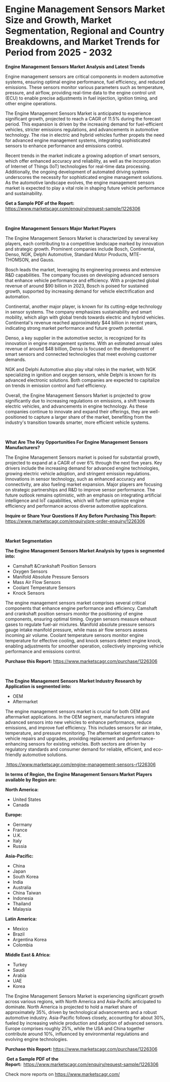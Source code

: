 <p><h1>Engine Management Sensors Market Size and Growth, Market Segmentation, Regional and Country Breakdowns, and Market Trends for Period from 2025 -  2032</h1></p><p><strong>Engine Management Sensors Market Analysis and Latest Trends</strong></p>
<p><p>Engine management sensors are critical components in modern automotive systems, ensuring optimal engine performance, fuel efficiency, and reduced emissions. These sensors monitor various parameters such as temperature, pressure, and airflow, providing real-time data to the engine control unit (ECU) to enable precise adjustments in fuel injection, ignition timing, and other engine operations.</p><p>The Engine Management Sensors Market is anticipated to experience significant growth, projected to reach a CAGR of 11.5% during the forecast period. This expansion is driven by the increasing demand for fuel-efficient vehicles, stricter emissions regulations, and advancements in automotive technology. The rise in electric and hybrid vehicles further propels the need for advanced engine management systems, integrating sophisticated sensors to enhance performance and emissions control.</p><p>Recent trends in the market indicate a growing adoption of smart sensors, which offer enhanced accuracy and reliability, as well as the incorporation of Internet of Things (IoT) technologies for real-time data processing. Additionally, the ongoing development of automated driving systems underscores the necessity for sophisticated engine management solutions. As the automotive landscape evolves, the engine management sensors market is expected to play a vital role in shaping future vehicle performance and sustainability.</p></p>
<p><strong>Get a Sample PDF of the Report:&nbsp;</strong> <a href="https://www.marketscagr.com/enquiry/request-sample/1226306?utm_campaign=2653&utm_medium=2&utm_source=Github&utm_content=ia&utm_term=09042025&utm_id=engine-management-sensors">https://www.marketscagr.com/enquiry/request-sample/1226306</a></p>
<p>&nbsp;</p>
<p><strong>Engine Management Sensors Major Market Players</strong></p>
<p><p>The Engine Management Sensors Market is characterized by several key players, each contributing to a competitive landscape marked by innovation and strategic growth. Prominent companies include Bosch, Continental, Denso, NGK, Delphi Automotive, Standard Motor Products, MTE-THOMSON, and Gauss.</p><p>Bosch leads the market, leveraging its engineering prowess and extensive R&D capabilities. The company focuses on developing advanced sensors that enhance vehicle performance and efficiency. With a projected global revenue of around $90 billion in 2023, Bosch is poised for sustained growth, supported by increasing demand for vehicle electrification and automation.</p><p>Continental, another major player, is known for its cutting-edge technology in sensor systems. The company emphasizes sustainability and smart mobility, which align with global trends towards electric and hybrid vehicles. Continental's revenue reached approximately $44 billion in recent years, indicating strong market performance and future growth potential.</p><p>Denso, a key supplier in the automotive sector, is recognized for its innovation in engine management systems. With an estimated annual sales revenue of around $48 billion, Denso is focused on the development of smart sensors and connected technologies that meet evolving customer demands.</p><p>NGK and Delphi Automotive also play vital roles in the market, with NGK specializing in ignition and oxygen sensors, while Delphi is known for its advanced electronic solutions. Both companies are expected to capitalize on trends in emission control and fuel efficiency.</p><p>Overall, the Engine Management Sensors Market is projected to grow significantly due to increasing regulations on emissions, a shift towards electric vehicles, and advancements in engine technology. As these companies continue to innovate and expand their offerings, they are well-positioned to capture a larger share of the market, benefiting from the industry's transition towards smarter, more efficient vehicle systems.</p></p>
<p>&nbsp;</p>
<p><strong>What Are The Key Opportunities For Engine Management Sensors Manufacturers?</strong></p>
<p><p>The Engine Management Sensors market is poised for substantial growth, projected to expand at a CAGR of over 6% through the next five years. Key drivers include the increasing demand for advanced engine technologies, growing electric vehicle adoption, and stringent emission regulations. Innovations in sensor technology, such as enhanced accuracy and connectivity, are also fueling market expansion. Major players are focusing on strategic partnerships and R&D to improve sensor performance. The future outlook remains optimistic, with an emphasis on integrating artificial intelligence and IoT capabilities, which will further optimize engine efficiency and performance across diverse automotive applications.</p></p>
<p><strong>Inquire or Share Your Questions If Any Before Purchasing This Report:</strong> <a href="https://www.marketscagr.com/enquiry/pre-order-enquiry/1226306?utm_campaign=2653&utm_medium=2&utm_source=Github&utm_content=ia&utm_term=09042025&utm_id=engine-management-sensors">https://www.marketscagr.com/enquiry/pre-order-enquiry/1226306</a></p>
<p>&nbsp;</p>
<p><strong>Market Segmentation</strong></p>
<p><strong>The Engine Management Sensors Market Analysis by types is segmented into:</strong></p>
<p><ul><li>Camshaft &Crankshaft Position Sensors</li><li>Oxygen Sensors</li><li>Manifold Absolute Pressure Sensors</li><li>Mass Air Flow Sensors</li><li>Coolant Temperature Sensors</li><li>Knock Sensors</li></ul></p>
<p><p>The engine management sensors market comprises several critical components that enhance engine performance and efficiency. Camshaft and crankshaft position sensors monitor the positioning of engine components, ensuring optimal timing. Oxygen sensors measure exhaust gases to regulate fuel-air mixtures. Manifold absolute pressure sensors gauge intake manifold pressure, while mass air flow sensors assess incoming air volume. Coolant temperature sensors monitor engine temperature for effective cooling, and knock sensors detect engine knock, enabling adjustments for smoother operation, collectively improving vehicle performance and emissions control.</p></p>
<p><strong>Purchase this Report:&nbsp;</strong><a href="https://www.marketscagr.com/purchase/1226306?utm_campaign=2653&utm_medium=2&utm_source=Github&utm_content=ia&utm_term=09042025&utm_id=engine-management-sensors">https://www.marketscagr.com/purchase/1226306</a></p>
<p>&nbsp;</p>
<p><strong>The Engine Management Sensors Market Industry Research by Application is segmented into:</strong></p>
<p><ul><li>OEM</li><li>Aftermarket</li></ul></p>
<p><p>The engine management sensors market is crucial for both OEM and aftermarket applications. In the OEM segment, manufacturers integrate advanced sensors into new vehicles to enhance performance, reduce emissions, and improve fuel efficiency. This includes sensors for air intake, temperature, and pressure monitoring. The aftermarket segment caters to vehicle repairs and upgrades, providing replacement and performance-enhancing sensors for existing vehicles. Both sectors are driven by regulatory standards and consumer demand for reliable, efficient, and eco-friendly automotive solutions.</p></p>
<p><a href="https://www.marketscagr.com/engine-management-sensors-r1226306?utm_campaign=2653&utm_medium=2&utm_source=Github&utm_content=ia&utm_term=09042025&utm_id=engine-management-sensors">&nbsp;https://www.marketscagr.com/engine-management-sensors-r1226306</a></p>
<p><strong>In terms of Region, the Engine Management Sensors Market Players available by Region are:</strong></p>
<p>
    <p> <strong> North America: </strong>
        <ul>
            <li>United States</li>
            <li>Canada</li>
        </ul>
        </p> 
    <p> <strong> Europe: </strong>
        <ul>
            <li>Germany</li>
            <li>France</li>
            <li>U.K.</li>
            <li>Italy</li>
            <li>Russia</li>
        </ul>
        </p> 
    <p> <strong> Asia-Pacific: </strong>
        <ul>
            <li>China</li>
            <li>Japan</li>
            <li>South Korea</li>
            <li>India</li>
            <li>Australia</li>
            <li>China Taiwan</li>
            <li>Indonesia</li>
            <li>Thailand</li>
            <li>Malaysia</li>
        </ul>
        </p> 
    <p> <strong> Latin America: </strong>
        <ul>
            <li>Mexico</li>
            <li>Brazil</li>
            <li>Argentina Korea</li>
            <li>Colombia</li>
        </ul>
        </p> 
    <p> <strong> Middle East & Africa: </strong>
        <ul>
            <li>Turkey</li>
            <li>Saudi</li>
            <li>Arabia</li>
            <li>UAE</li>
            <li>Korea</li>
        </ul>
    </p>
    </p>
<p><p>The Engine Management Sensors Market is experiencing significant growth across various regions, with North America and Asia-Pacific anticipated to dominate. North America is projected to hold a market share of approximately 35%, driven by technological advancements and a robust automotive industry. Asia-Pacific follows closely, accounting for about 30%, fueled by increasing vehicle production and adoption of advanced sensors. Europe comprises roughly 25%, while the USA and China together contribute around 10%, influenced by environmental regulations and evolving engine technologies.</p></p>
<p><strong>Purchase this Report: </strong><a href="https://www.marketscagr.com/purchase/1226306?utm_campaign=2653&utm_medium=2&utm_source=Github&utm_content=ia&utm_term=09042025&utm_id=engine-management-sensors">https://www.marketscagr.com/purchase/1226306</a></p>
<p>&nbsp;<strong>Get a Sample PDF of the Report:&nbsp;&nbsp;</strong><a href="https://www.marketscagr.com/enquiry/request-sample/1226306?utm_campaign=2653&utm_medium=2&utm_source=Github&utm_content=ia&utm_term=09042025&utm_id=engine-management-sensors">https://www.marketscagr.com/enquiry/request-sample/1226306</a></p>
<p><strong></strong></p>
<p>Check more reports on <a href="https://www.marketscagr.com/?utm_campaign=2653&utm_medium=2&utm_source=Github&utm_content=ia&utm_term=09042025&utm_id=engine-management-sensors">https://www.marketscagr.com/</a></p>